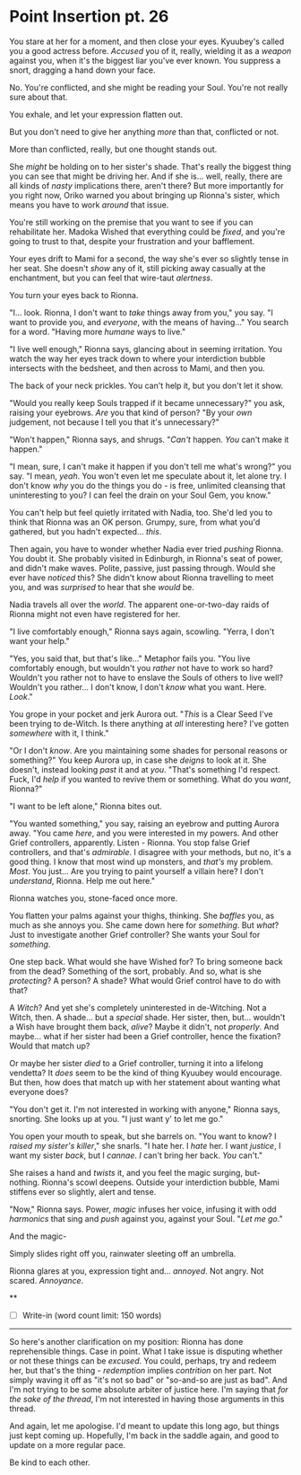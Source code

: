 # Point Insertion pt. 26

You stare at her for a moment, and then close your eyes. Kyuubey's called you a good actress before. *Accused* you of it, really, wielding it as a *weapon* against you, when it's the biggest liar you've ever known. You suppress a snort, dragging a hand down your face.

No. You're conflicted, and she might be reading your Soul. You're not really sure about that.

You exhale, and let your expression flatten out.

But you don't need to give her anything *more* than that, conflicted or not.

More than conflicted, really, but one thought stands out.

She *might* be holding on to her sister's shade. That's really the biggest thing you can see that might be driving her. And if she is... well, really, there are all kinds of *nasty* implications there, aren't there? But more importantly for you right now, Oriko warned you about bringing up Rionna's sister, which means you have to work *around* that issue.

You're still working on the premise that you want to see if you can rehabilitate her. Madoka Wished that everything could be *fixed*, and you're going to trust to that, despite your frustration and your bafflement.

Your eyes drift to Mami for a second, the way she's ever so slightly tense in her seat. She doesn't *show* any of it, still picking away casually at the enchantment, but you can feel that wire-taut *alertness*.

You turn your eyes back to Rionna.

"I... look. Rionna, I don't want to *take* things away from you," you say. "I want to provide you, and *everyone*, with the means of having..." You search for a word. "Having more *humane* ways to live."

"I live well enough," Rionna says, glancing about in seeming irritation. You watch the way her eyes track down to where your interdiction bubble intersects with the bedsheet, and then across to Mami, and then you.

The back of your neck prickles. You can't help it, but you don't let it show.

"Would you really keep Souls trapped if it became unnecessary?" you ask, raising your eyebrows. *Are* you that kind of person? "By your *own* judgement, not because I tell you that it's unnecessary?"

"Won't happen," Rionna says, and shrugs. "*Can't* happen. *You* can't make it happen."

"I mean, sure, I can't make it happen if you don't tell me what's wrong?" you say. "I mean, *yeah*. You won't even let me speculate about it, let alone try. I don't know *why* you do the things you do - is free, unlimited cleansing that uninteresting to you? I can feel the drain on your Soul Gem, you know."

You can't help but feel quietly irritated with Nadia, too. She'd led you to think that Rionna was an OK person. Grumpy, sure, from what you'd gathered, but you hadn't expected... *this*.

Then again, you have to wonder whether Nadia ever tried *pushing* Rionna. You doubt it. She probably visited in Edinburgh, in Rionna's seat of power, and didn't make waves. Polite, passive, just passing through. Would she ever have *noticed* this? She didn't know about Rionna travelling to meet you, and was *surprised* to hear that she *would* be.

Nadia travels all over the *world*. The apparent one-or-two-day raids of Rionna might not even have registered for her.

"I live comfortably enough," Rionna says again, scowling. "Yerra, I don't want your help."

"Yes, you said that, but that's like..." Metaphor fails you. "You live comfortably enough, but wouldn't you *rather* not have to work so hard? Wouldn't you rather not to have to enslave the Souls of others to live well? Wouldn't you rather... I don't know, I don't *know* what you want. Here. *Look*."

You grope in your pocket and jerk Aurora out. "*This* is a Clear Seed I've been trying to de-Witch. Is there anything at *all* interesting here? I've gotten *somewhere* with it, I think."

"Or I don't *know*. Are you maintaining some shades for personal reasons or something?" You keep Aurora up, in case she *deigns* to look at it. She doesn't, instead looking *past* it and at *you*. "That's something I'd respect. Fuck, I'd *help* if you wanted to revive them or something. What do you *want*, Rionna?"

"I want to be left alone," Rionna bites out.

"You wanted something," you say, raising an eyebrow and putting Aurora away. "You came *here*, and you were interested in my powers. And other Grief controllers, apparently. Listen - Rionna. You stop false Grief controllers, and that's *admirable*. I disagree with your methods, but no, it's a good thing. I know that most wind up monsters, and *that's* my problem. *Most*. You just... Are you trying to paint yourself a villain here? I don't *understand*, Rionna. Help me out here."

Rionna watches you, stone-faced once more.

You flatten your palms against your thighs, thinking. She *baffles* you, as much as she annoys you. She came down here for *something*. But *what*? Just to investigate another Grief controller? She wants your Soul for *something*.

One step back. What would she have Wished for? To bring someone back from the dead? Something of the sort, probably. And so, what is she *protecting*? A person? A shade? What would Grief control have to do with that?

A *Witch*? And yet she's completely uninterested in de-Witching. Not a Witch, then. A shade... but a *special* shade. Her sister, then, but... wouldn't a Wish have brought them back, *alive*? Maybe it didn't, not *properly*. And maybe... what if her sister had been a Grief controller, hence the fixation? Would that match up?

Or maybe her sister *died* to a Grief controller, turning it into a lifelong vendetta? It *does* seem to be the kind of thing Kyuubey would encourage. But then, how does that match up with her statement about wanting what everyone does?

"You don't get it. I'm not interested in working with anyone," Rionna says, snorting. She looks up at you. "I just want y' to let me go."

You open your mouth to speak, but she barrels on. "You want to know? I *raised my sister's killer*," she snarls. "I hate her. I *hate* her. I want *justice*, I want my sister *back*, but I *cannae*. *I* can't bring her back. *You* can't."

She raises a hand and *twists* it, and you feel the magic surging, but- nothing. Rionna's scowl deepens. Outside your interdiction bubble, Mami stiffens ever so slightly, alert and tense.

"Now," Rionna says. Power, *magic* infuses her voice, infusing it with odd *harmonics* that sing and *push* against you, against your Soul. "*Let me go*."

And the magic-

Simply slides right off you, rainwater sleeting off an umbrella.

Rionna glares at you, expression tight and... *annoyed*. Not angry. Not scared. *Annoyance*.

**

- [ ] Write-in (word count limit: 150 words)

---

So here's another clarification on my position: Rionna has done reprehensible things. Case in point. What I take issue is disputing whether or not these things can be *excused*. You could, perhaps, try and redeem her, but that's the thing - *redemption* implies *contrition* on her part. Not simply waving it off as "it's not so bad" or "so-and-so are just as bad". And I'm not trying to be some absolute arbiter of justice here. I'm saying that *for the sake of the thread*, I'm not interested in having those arguments in this thread.

And again, let me apologise. I'd meant to update this long ago, but things just kept coming up. Hopefully, I'm back in the saddle again, and good to update on a more regular pace.

Be kind to each other.
